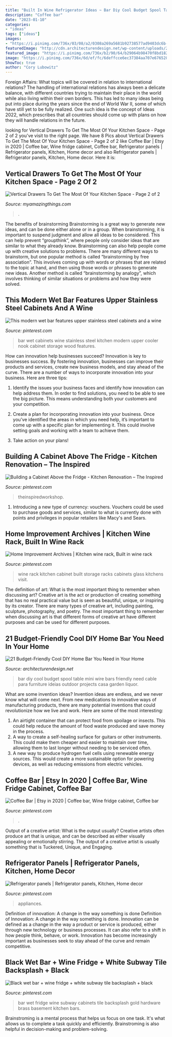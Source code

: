 ```yaml
---
title: "Built In Wine Refrigerator Ideas ~ Bar Diy Cool Budget Spool Table Mini Wire Bars Friendly Need Cable Para Furniture Ideias Outdoor Projects Casa Garden Liquor"
description: "Coffee bar"
date: "2023-01-10"
categories:
- "ideas"
tags: ["ideas"]
images:
- "https://i.pinimg.com/736x/03/08/a2/0308a269a5681b92738577ad9403dc6b--refrigerator-kitchen-ideas.jpg"
featuredImage: "http://cdn.architecturendesign.net/wp-content/uploads/2015/04/AD-DIY-Home-Bar-2.jpg"
featured_image: "https://i.pinimg.com/736x/b2/90/64/b29064b98470f8bd182c797021d9664d--wine-glass-rack-wine-racks.jpg"
image: "https://i.pinimg.com/736x/6d/ef/fc/6deffcce6ec37384aa707e67652842ea.jpg"
ShowToc: true
author: "Cory Lubowitz"
---
```



Foreign Affairs: What topics will be covered in relation to international relations?
The handling of international relations has always been a delicate balance, with different countries trying to maintain their place in the world while also living within their own borders. This has led to many ideas being put into place during the years since the end of World War II, some of which have still yet to be fully realized. One such idea is the concept of Ideas 2022, which prescribes that all countries should come up with plans on how they will handle relations in the future.

	

		
looking for Vertical Drawers To Get The Most Of Your Kitchen Space - Page 2 of 2 you've visit to the right page. We have 8 Pics about Vertical Drawers To Get The Most Of Your Kitchen Space - Page 2 of 2 like Coffee Bar | Etsy in 2020 | Coffee bar, Wine fridge cabinet, Coffee bar, Refrigerator panels | Refrigerator panels, Kitchen, Home decor and also Refrigerator panels | Refrigerator panels, Kitchen, Home decor. Here it is:
		
    
## Vertical Drawers To Get The Most Of Your Kitchen Space - Page 2 Of 2

<img loading=lazy src="https://myamazingthings.com/wp-content/uploads/2017/01/pull-out.jpg" onerror="this.onerror=null;this.src='https://tse3.mm.bing.net/th?id=OIP.6lSZtf_5BKsvQRHFYsSUkwHaLH&amp;pid=15.1';" alt="Vertical Drawers To Get The Most Of Your Kitchen Space - Page 2 of 2">

_Source: myamazingthings.com_

>. 

	

The benefits of brainstorming
Brainstorming is a great way to generate new ideas, and can be done either alone or in a group. When brainstorming, it is important to suspend judgment and allow all ideas to be considered. This can help prevent “groupthink”, where people only consider ideas that are similar to what they already know. Brainstorming can also help people come up with creative solutions to problems.
There are many different ways to brainstorm, but one popular method is called “brainstorming by free association”. This involves coming up with words or phrases that are related to the topic at hand, and then using those words or phrases to generate new ideas. Another method is called “brainstorming by analogy”, which involves thinking of similar situations or problems and how they were solved.

    
## This Modern Wet Bar Features Upper Stainless Steel Cabinets And A Wine

<img loading=lazy src="https://i.pinimg.com/736x/0c/33/8a/0c338a3a69d2da0c8304c75719204552--stainless-steel-cabinets-wine-design.jpg" onerror="this.onerror=null;this.src='https://tse4.mm.bing.net/th?id=OIP.y_qcszG6DAuVGXUZjFyuugHaKf&amp;pid=15.1';" alt="This modern wet bar features upper stainless steel cabinets and a wine">

_Source: pinterest.com_

>bar wet cabinets wine stainless steel kitchen modern upper cooler nook cabinet storage wood features. 

	

How can innovation help businesses succeed?
Innovation is key to businesses success. By fostering innovation, businesses can improve their products and services, create new business models, and stay ahead of the curve. There are a number of ways to incorporate innovation into your business. Here are three tips:
1. Identify the issues your business faces and identify how innovation can help address them. In order to find solutions, you need to be able to see the big picture. This means understanding both your customers and your competition.

2. Create a plan for incorporating innovation into your business. Once you’ve identified the areas in which you need help, it’s important to come up with a specific plan for implementing it. This could involve setting goals and working with a team to achieve them.

3. Take action on your plans!

    
## Building A Cabinet Above The Fridge - Kitchen Renovation – The Inspired

<img loading=lazy src="https://i.pinimg.com/736x/6d/ef/fc/6deffcce6ec37384aa707e67652842ea.jpg" onerror="this.onerror=null;this.src='https://tse2.mm.bing.net/th?id=OIP.rXXYBOKThwIHxfQCRy8I9wHaLf&amp;pid=15.1';" alt="Building a Cabinet Above the Fridge - Kitchen Renovation – The Inspired">

_Source: pinterest.com_

>theinspiredworkshop. 

	

1. Introducing a new type of currency: vouchers. Vouchers could be used to purchase goods and services, similar to what is currently done with points and privileges in popular retailers like Macy's and Sears. 

    
## Home Improvement Archives | Kitchen Wine Rack, Built In Wine Rack

<img loading=lazy src="https://i.pinimg.com/736x/b2/90/64/b29064b98470f8bd182c797021d9664d--wine-glass-rack-wine-racks.jpg" onerror="this.onerror=null;this.src='https://tse4.mm.bing.net/th?id=OIP.MSSihRwcXSRcDqhjCu1uAwHaLF&amp;pid=15.1';" alt="Home Improvement Archives | Kitchen wine rack, Built in wine rack">

_Source: pinterest.com_

>wine rack kitchen cabinet built storage racks cabinets glass kitchens visit. 

	

The definition of art: What is the most important thing to remember when discussing art?
Creative art is the act or production of creating something that has no real practical value but is seen as beautiful, unique, or inspiring by its creator. There are many types of creative art, including painting, sculpture, photography, and poetry. The most important thing to remember when discussing art is that different forms of creative art have different purposes and can be used for different purposes.

    
## 21 Budget-Friendly Cool DIY Home Bar You Need In Your Home

<img loading=lazy src="http://cdn.architecturendesign.net/wp-content/uploads/2015/04/AD-DIY-Home-Bar-2.jpg" onerror="this.onerror=null;this.src='https://tse2.mm.bing.net/th?id=OIP.qTqZfqwmLmWmakzlwJCINQHaKA&amp;pid=15.1';" alt="21 Budget-Friendly Cool DIY Home Bar You Need in Your Home">

_Source: architecturendesign.net_

>bar diy cool budget spool table mini wire bars friendly need cable para furniture ideias outdoor projects casa garden liquor. 

	

What are some invention ideas?
Invention ideas are endless, and we never know what will come next. From new medications to innovative ways of manufacturing products, there are many potential inventions that could revolutionize how we live and work. Here are some of the most interesting: 
1. An airtight container that can protect food from spoilage or insects. This could help reduce the amount of food waste produced and save money in the process. 
2. A way to create a self-healing surface for guitars or other instruments. This could make them cheaper and easier to maintain over time, allowing them to last longer without needing to be serviced often. 
3. A new way to produce hydrogen fuel cells using renewable energy sources. This would create a more sustainable option for powering devices, as well as reducing emissions from electric vehicles. 

    
## Coffee Bar | Etsy In 2020 | Coffee Bar, Wine Fridge Cabinet, Coffee Bar

<img loading=lazy src="https://i.pinimg.com/736x/de/60/63/de6063a4861adf9af049a6358f677d46.jpg" onerror="this.onerror=null;this.src='https://tse3.mm.bing.net/th?id=OIP.mRxiuooLec48Gy43rXsbpQHaJ3&amp;pid=15.1';" alt="Coffee Bar | Etsy in 2020 | Coffee bar, Wine fridge cabinet, Coffee bar">

_Source: pinterest.com_

>. 

	

Output of a creative artist: What is the output usually?
Creative artists often produce art that is unique, and can be described as either visually appealing or emotionally stirring. The output of a creative artist is usually something that is Tuckered, Unique, and Engaging.

    
## Refrigerator Panels | Refrigerator Panels, Kitchen, Home Decor

<img loading=lazy src="https://i.pinimg.com/736x/03/08/a2/0308a269a5681b92738577ad9403dc6b--refrigerator-kitchen-ideas.jpg" onerror="this.onerror=null;this.src='https://tse4.mm.bing.net/th?id=OIP.DaC9PzN0g_Bb0_b3hh7fGgHaJ3&amp;pid=15.1';" alt="Refrigerator panels | Refrigerator panels, Kitchen, Home decor">

_Source: pinterest.com_

>appliances. 

	

Definition of innovation: A change in the way something is done
Definition of Innovation: A change in the way something is done. Innovation can be defined as a change in the way a product or service is produced, either through new technology or business processes. It can also refer to a shift in how people think, behave, or work. Innovation has become increasingly important as businesses seek to stay ahead of the curve and remain competitive.

    
## Black Wet Bar + Wine Fridge + White Subway Tile Backsplash + Black

<img loading=lazy src="https://i.pinimg.com/736x/cb/67/00/cb670057a76334e2fa3ddaec6c0a7ccf.jpg" onerror="this.onerror=null;this.src='https://tse3.mm.bing.net/th?id=OIP.cEnVpcwwDNBecDG_TeQ9fQHaLH&amp;pid=15.1';" alt="Black wet bar + wine fridge + white subway tile backsplash + black">

_Source: pinterest.com_

>bar wet fridge wine subway cabinets tile backsplash gold hardware brass basement kitchen bars. 

	

Brainstroming is a mental process that helps us focus on one task. It's what allows us to complete a task quickly and efficiently. Brainstroming is also helpful in decision-making and problem-solving.


